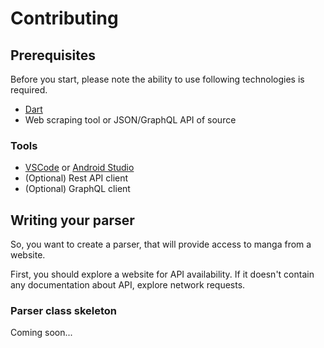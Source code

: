 # Contributing

## Prerequisites

Before you start, please note the ability to use following technologies is required.

- [Dart](https://dart.dev)
- Web scraping tool or JSON/GraphQL API of source

### Tools

- [VSCode](https://code.visualstudio.com) or [Android Studio](https://developer.android.com/studio)
- (Optional) Rest API client
- (Optional) GraphQL client

## Writing your parser

So, you want to create a parser, that will provide access to manga from a website.

First, you should explore a website for API availability.
If it doesn't contain any documentation about API, explore network requests.

### Parser class skeleton

Coming soon...
